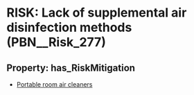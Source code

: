 # RISK: __Lack of supplemental air disinfection methods__ (PBN__Risk_277)

## Property: has_RiskMitigation

* [Portable room air cleaners](PBN__RiskMitigation_343)

